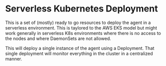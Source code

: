 # Serverless Kubernetes Deployment

This is a set of (mostly) ready to go resources to deploy the agent in a
serverless environment.  This is taylored to the AWS EKS model but might work
generally in serverless K8s environments where there is no access to the nodes
and where DaemonSets are not allowed.

This will deploy a single instance of the agent using a Deployment.  That
single deployment will monitor everything in the cluster in a centralized
manner.
